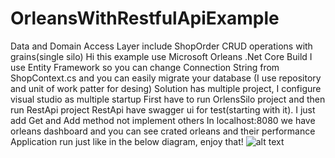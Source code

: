 # OrleansWithRestfulApiExample
Data and Domain Access Layer include ShopOrder CRUD operations with grains(single silo)
Hi this example use Microsoft Orleans .Net Core Build
I use Entity Framework so you can change Connection String from ShopContext.cs and you can easily migrate your database
(I use repository and unit of work patter for desing)
Solution has multiple project, I configure visual studio as multiple startup First have to run OrlensSilo project and then run RestApi project
RestApi have swagger ui for test(starting with it). I just add Get and Add method not implement others
In localhost:8080 we have orleans dashboard and you can see crated orleans and their performance
Application run just like in the below diagram, enjoy that!
![alt text](http://cmrt.in/wp-content/uploads/2019/07/Untitled-Diagram.jpg)

